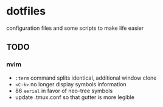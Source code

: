 # dotfiles
configuration files and some scripts to make life easier

## TODO
### nvim
- `:term` command splits identical, additional window clone
- `<C-k>` no longer display symbols information
- 86 `aerial` in favor of neo-tree symbols
- update .tmux.conf so that gutter is more legible

